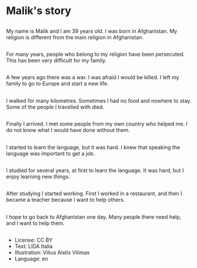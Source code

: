# Malik's story

##
My name is Malik and I am 39 years old. I was born in Afghanistan. My religion is different from the main religion in Afghanistan.

##
For many years, people who belong to my religion have been persecuted. This has been very difficult for my family.

##
A few years ago there was a war. I was afraid I would be killed. I left my family to go to Europe and start a new life.

##
I walked for many kilometres. Sometimes I had no food and nowhere to stay. Some of the people I travelled with died.

##
Finally I arrived. I met some people from my own country who helped me. I do not know what I would have done without them.

##
I started to learn the language, but it was hard. I knew that speaking the language was important to get a job.

##
I studied for several years, at first to learn the language. It was hard, but I enjoy learning new things.

##
After studying I started working. First I worked in a restaurant, and then I became a teacher because I want to help others.

##
I hope to go back to Afghanistan one day. Many people there need help, and I want to help them.

##
* License: CC BY
* Text: LIDA Italia
* Illustration: Vilius Aistis Vilimas
* Language: en
